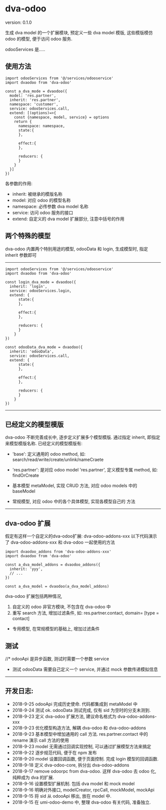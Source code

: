 # dva-odoo

version: 0.1.0

生成 dva model 的一个扩展模块, 预定义一些 dva model 模版, 
这些模版模仿 odoo 的模型, 便于访问 odoo 服务.

odooServices 是.....

## 使用方法

```
import odooServices from '@/services/odooservice'
import dvaodoo from 'dva-odoo'

const a_dva_mode = dvaodoo({
  model: 'res.partner',
  inherit: 'res.partner',
  namespace: 'customer',
  service: odooServices.call,
  extend: [(options)=>{
    const {namespace, model, service} = options
    return {
      namespace: namespace,
      state:{
      },
      
      effect:{
      },
      
      reducers: {
      }
    }
  }]
})

```

各参数的作用:
* inherit: 被继承的模版名称
* model: 对应 odoo 的模型名称
* namespace: 必传参数 dva model 名称
* service: 访问 odoo 服务的接口
* extend: 自定义的 dva model 扩展部分, 注意中括号的作用

## 两个特殊的模型

dva-odoo 内置两个特别用途的模型, odooData 和 login, 
生成模型时, 指定 inherit 参数即可 


---


```
import odooServices from '@/services/odooservice'
import dvaodoo from 'dva-odoo'

const login_dva_mode = dvaodoo({
  inherit: 'login',
  service: odooServices.login,
  extend: {
      state:{
      },
      
      effect:{
      },
      
      reducers: {
      }
    }
})

const odooData_dva_mode = dvaodoo({
  inherit: 'odooData',
  service: odooServices.call,
  extend: {
      state:{
      },
      
      effect:{
      },
      
      reducers: {
      }
    }
})
```


---

## 已经定义的模型模版

dva-odoo 不断完善成长中, 逐步定义扩展多个模型模版.
通过指定 inherit, 即指定来模型模版名称.
已经定义的模型模版有:
+ 'base': 定义通用的 odoo method, 如: search/read/write/create/unlink/nameCraete
+ 'res.partner': 是对应 odoo model 'res.partner', 定义模型专属 method, 如: findOrCreate

  
+ 基本模型 metaModel, 实现 CRUD 方法, 对应 odoo models 中的 baseModel
+ 常规模型, 对应 odoo 中的各个具体模型, 实现各模型自己的 方法
 
---
## dva-odoo 扩展

假定有这样一个自定义的dva-odoo扩展: dva-odoo-addons-xxx
以下代码演示了 dva-odoo-addons-xxx 和 dva-odoo 一起使用的方法

```
import dvaodoo_addons from 'dva-odoo-addons-xxx'
import dvaodoo from 'dva-odoo'

const a_dva_model_addons = dvaodoo_addons({
  inherit: 'yyy',
  // ...
})

const a_dva_model = dvaodoo(a_dva_model_addons)

```

dva-odoo 扩展包括两种情况, 
1. 自定义的 odoo 非官方模块, 不包含在 dva-odoo 中
2. 重写 search 方法, 增加过滤条件, 如:
   res.partner.contact,  domain= [type = contact]
+ 专用模型, 在常规模型的基础上, 增加过滤条件
 

## 测试
//* odooApi 是异步函数, 测试时需要一个参数 service
* 测试 odooData 需要自己定义一个 service, 并通过 mock 参数传递模拟信息

---

## 开发日志:

* 2018-9-25 odooApi 完成历史使命. 代码都集成到 metaModel 中
* 2018-9-24 测试 ok. odooData 测试完成, 仅有 sid 为空时的分支未测到.
* 2018-9-23 定义 dva-odoo 扩展方法, 建议命名格式为 dva-odoo-addons-xxx
* 2018-9-23 优化模型构造方法, 解耦 dva-odoo 和 dva-odoo-addons
* 2018-9-23 基本模型中增加通用的 call 方法. res.partner.contact 中的rename 演示 call 方法的使用
* 2018-9-23 model 无需通过回调实现控制, 可以通过扩展模型方法来搞定
* 2018-9-22 逐步规范代码, 便于在 npm 发布
* 2018-9-20 model 设置回调函数, 便于页面控制. 完成 login 模型的回调函数.
* 2018-9-18 定义 dva-odoo-core, 拆分出 dva-odoo-addons
* 2018-9-17 remove odoorpc from dva-odoo. 这样 dva-odoo 去 odoo 化, 纯粹成为 dva 的扩展. 
* 2018-9-16 设置模型扩展机制. 包括 dva model 和 mock model
* 2018-9-16 明确对外接口, modelCreator, rpcCall, mockModel, mockApi
* 2018-9-15 将 sid 从 odooApi 移出, 放在 model 中.  
* 2018-9-15 在 umi-odoo-demo 中, 整理 dva-odoo 有关代码, 准备独立.
